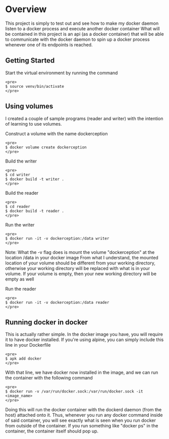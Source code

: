# Overview
This project is simply to test out and see how to make my docker daemon listen to a docker process and execute another docker container
What will be contained in this project is an api (as a docker container) that will be able to communicate with the docker daemon
to spin up a docker process whenever one of its endpoints is reached.

## Getting Started
Start the virtual environment by running the command

    <pre>
    $ source venv/bin/activate
    </pre>

## Using volumes
I created a couple of sample programs (reader and writer) with the intention of learning to use volumes.

Construct a volume with the name dockerception

    <pre>
    $ docker volume create dockerception 
    </pre>

Build the writer

    <pre>
    $ cd writer
    $ docker build -t writer .
    </pre>


Build the reader

    <pre>
    $ cd reader
    $ docker build -t reader .
    </pre>

Run the writer

    <pre>
    $ docker run -it -v dockerception:/data writer
    </pre>

Note: What the -v flag does is mount the volume "dockerception" at the location /data in your docker image
From what I understand, the mounted location of your volume should be different from your working directory,
otherwise your working directory will be replaced with what is in your volume. If your volume is empty, then
your new working directory will be empty as well

Run the reader

    <pre>
    $ docker run -it -v dockerception:/data reader
    </pre>

## Running docker in docker
This is actually rather simple. In the docker image you have, you will require it to have docker installed. 
If you're using alpine, you can simply include this line in your Dockerfile

    <pre>
    $ apk add docker
    </pre>

With that line, we have docker now installed in the image, and we can run the container with the following command

    <pre>
    $ docker run -v /var/run/docker.sock:/var/run/docker.sock -it <image_name>
    </pre>

Doing this will run the docker container with the dockerd daemon (from the host) attached onto it. Thus, whenever
you run any docker command inside of said container, you will see exactly what is seen when you run docker from outside
of the container. If you run something like "docker ps" in the container, the container itself should pop up.


